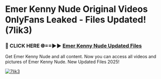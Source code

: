 # Emer Kenny Nude Original Videos 0nlyFans Leaked - Files Updated! (7lik3)

<h3>🔴 CLICK HERE 🌐==►► <a href="https://tinyurl.com/5h6xmrr3" rel="nofollow">Emer Kenny Nude Updated Files</a></h3>

Get Emer Kenny Nude and all content. Now you can access all videos and pictures of Emer Kenny Nude. New Updated Files 2025!

[![7lik3](https://i.imgur.com/KVD873Z.gif)](https://tinyurl.com/5h6xmrr3)

